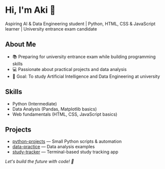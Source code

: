 # Hi, I'm Aki 👋

Aspiring AI & Data Engineering student | Python, HTML, CSS & JavaScript learner | University entrance exam candidate


## About Me

- 📚 Preparing for university entrance exam while building programming skills  
- 💻 Passionate about practical projects and data analysis  
- 🎯 Goal: To study Artificial Intelligence and Data Engineering at university


## Skills

- Python (Intermediate)  
- Data Analysis (Pandas, Matplotlib basics)  
- Web fundamentals (HTML, CSS, JavaScript basics)  


## Projects

- [python-projects](https://github.com/eren/python-projects) — Small Python scripts & automation  
- [data-practice](https://github.com/eren/data-practice) — Data analysis examples  
- [study-tracker](https://github.com/eren/study-tracker) — Terminal-based study tracking app  


*Let's build the future with code! 🚀*
